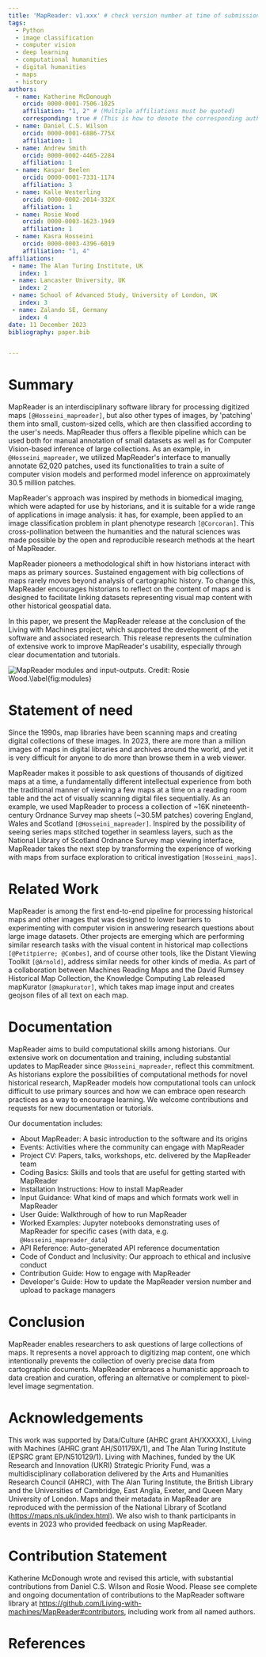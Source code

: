 ```yaml
---
title: 'MapReader: v1.xxx' # check version number at time of submission
tags:
  - Python
  - image classification
  - computer vision
  - deep learning
  - computational humanities
  - digital humanities
  - maps
  - history
authors:
  - name: Katherine McDonough
    orcid: 0000-0001-7506-1025
    affiliation: "1, 2" # (Multiple affiliations must be quoted)
    corresponding: true # (This is how to denote the corresponding author)
  - name: Daniel C.S. Wilson
    orcid: 0000-0001-6886-775X
    affiliation: 1
  - name: Andrew Smith
    orcid: 0000-0002-4465-2284
    affiliation: 1
  - name: Kaspar Beelen
    orcid: 0000-0001-7331-1174
    affiliation: 3
  - name: Kalle Westerling
    orcid: 0000-0002-2014-332X
    affiliation: 1
  - name: Rosie Wood
    orcid: 0000-0003-1623-1949
    affiliation: 1
  - name: Kasra Hosseini
    orcid: 0000-0003-4396-6019
    affiliation: "1, 4"
affiliations:
 - name: The Alan Turing Institute, UK
   index: 1
 - name: Lancaster University, UK
   index: 2
 - name: School of Advanced Study, University of London, UK
   index: 3
 - name: Zalando SE, Germany
   index: 4
date: 11 December 2023
bibliography: paper.bib


---
```


# Summary

MapReader is an interdisciplinary software library for processing digitized maps `[@Hosseini_mapreader]`, but also other types of images, by 'patching' them into small, custom-sized cells, which are then classified according to the user's needs. MapReader thus offers a flexible pipeline which can be used both for manual annotation of small datasets as well as for Computer Vision-based inference of large collections. As an example, in `@Hosseini_mapreader`, we utilized MapReader's interface to manually annotate 62,020 patches, used its functionalities to train a suite of computer vision models and performed model inference on approximately 30.5 million patches. 

MapReader's approach was inspired by methods in biomedical imaging, which were adapted for use by historians, and it is suitable for a wide range of applications in image analysis: it has, for example, been applied to an image classification problem in plant phenotype research `[@Corcoran]`. This cross-pollination between the humanities and the natural sciences was made possible by the open and reproducible research methods at the heart of MapReader.

MapReader pioneers a methodological shift in how historians interact with maps as primary sources. Sustained engagement with big collections of maps rarely moves beyond analysis of cartographic history. To change this, MapReader encourages historians to reflect on the content of maps and is designed to facilitate linking datasets representing visual map content with other historical geospatial data.

In this paper, we present the MapReader release at the conclusion of the Living with Machines project, which supported the development of the software and associated research. This release represents the culmination of extensive work to improve MapReader's usability, especially through clear documentation and tutorials.

![MapReader modules and input-outputs. Credit: Rosie Wood.\label{fig:modules}](https://hackmd.io/_uploads/HJWJatQEa.png)


# Statement of need

Since the 1990s, map libraries have been scanning maps and creating digital collections of these images. In 2023, there are more than a million images of maps in digital libraries and archives around the world, and yet it is very difficult for anyone to do more than browse them in a web viewer.

MapReader makes it possible to ask questions of thousands of digitized maps at a time, a fundamentally different intellectual experience from both the traditional manner of viewing a few maps at a time on a reading room table and the act of visually scanning digital files sequentially. As an example, we used MapReader to process a collection of ~16K nineteenth-century Ordnance Survey map sheets (~30.5M patches) covering England, Wales and Scotland `[@Hosseini_mapreader]`. Inspired by the possibility of seeing series maps stitched together in seamless layers, such as the National Library of Scotland Ordnance Survey map viewing interface, MapReader takes the next step by transforming the experience of working with maps from surface exploration to critical investigation `[Hosseini_maps]`.


# Related Work

MapReader is among the first end-to-end pipeline for processing historical maps and other images that was designed to lower barriers to experimenting with computer vision in answering research questions about large image datasets. Other projects are emerging which are performing similar research tasks with the visual content in historical map collections `[@Petitpierre; @Combes]`, and of course other tools, like the Distant Viewing Toolkit `[@Arnold]`, address similar needs for other kinds of media. As part of a collaboration between Machines Reading Maps and the David Rumsey Historical Map Collection, the Knowledge Computing Lab released mapKurator `[@mapkurator]`, which takes map image input and creates geojson files of all text on each map.


# Documentation

MapReader aims to build computational skills among historians. Our extensive work on documentation and training, including substantial updates to MapReader since `@Hosseini_mapreader`, reflect this commitment. As historians explore the possibilities of computational methods for novel historical research, MapReader models how computational tools can unlock difficult to use primary sources and how we can embrace open research practices as a way to encourage learning. We welcome contributions and requests for new documentation or tutorials.

Our documentation includes:
- About MapReader: A basic introduction to the software and its origins
- Events: Activities where the community can engage with MapReader
- Project CV: Papers, talks, workshops, etc. delivered by the MapReader team
- Coding Basics: Skills and tools that are useful for getting started with MapReader
- Installation Instructions: How to install MapReader
- Input Guidance: What kind of maps and which formats work well in MapReader
- User Guide: Walkthrough of how to run MapReader
- Worked Examples: Jupyter notebooks demonstrating uses of MapReader for specific cases (with data, e.g. `@Hosseini_mapreader_data`)
- API Reference: Auto-generated API reference documentation
- Code of Conduct and Inclusivity: Our approach to ethical and inclusive conduct
- Contribution Guide: How to engage with MapReader
- Developer's Guide: How to update the MapReader version number and upload to package managers

# Conclusion

MapReader enables researchers to ask questions of large collections of maps. It represents a novel approach to digitizing map content, one which intentionally prevents the collection of overly precise data from cartographic documents. MapReader embraces a humanistic approach to data creation and curation, offering an alternative or complement to pixel-level image segmentation.

# Acknowledgements

This work was supported by Data/Culture (AHRC grant AH/XXXXX), Living with Machines (AHRC grant AH/S01179X/1), and The Alan Turing Institute (EPSRC grant EP/N510129/1). Living with Machines, funded by the UK Research and Innovation (UKRI) Strategic Priority Fund, was a multidisciplinary collaboration delivered by the Arts and Humanities Research Council (AHRC), with The Alan Turing Institute, the British Library and the Universities of Cambridge, East Anglia, Exeter, and Queen Mary University of London. Maps and their metadata in MapReader are reproduced with the permission of the National Library of Scotland (https://maps.nls.uk/index.html). We also wish to thank participants in events in 2023 who provided feedback on using MapReader.

# Contribution Statement

Katherine McDonough wrote and revised this article, with substantial contributions from Daniel C.S. Wilson and Rosie Wood. Please see complete and ongoing documentation of contributions to the MapReader software library at https://github.com/Living-with-machines/MapReader#contributors, including work from all named authors.

# References

